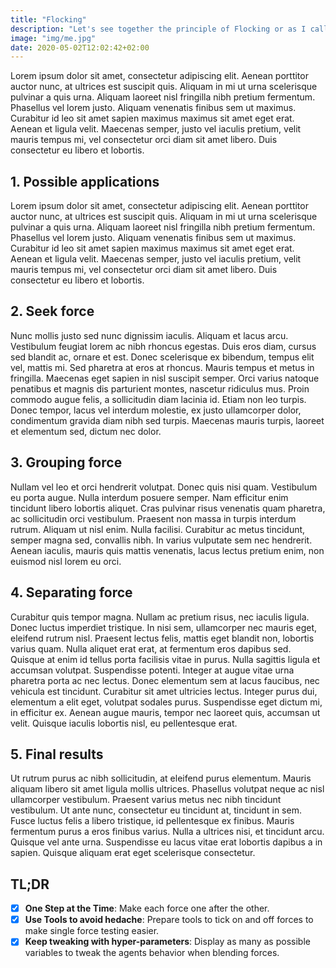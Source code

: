 ```yaml
---
title: "Flocking"
description: "Let's see together the principle of Flocking or as I call it: how to move a group of agents together."
image: "img/me.jpg"
date: 2020-05-02T12:02:42+02:00
---
```


Lorem ipsum dolor sit amet, consectetur adipiscing elit. Aenean porttitor auctor nunc, at ultrices est suscipit quis. Aliquam in mi ut urna scelerisque pulvinar a quis urna. Aliquam laoreet nisl fringilla nibh pretium fermentum. Phasellus vel lorem justo. Aliquam venenatis finibus sem ut maximus. Curabitur id leo sit amet sapien maximus maximus sit amet eget erat. Aenean et ligula velit. Maecenas semper, justo vel iaculis pretium, velit mauris tempus mi, vel consectetur orci diam sit amet libero. Duis consectetur eu libero et lobortis.

## 1. Possible applications
Lorem ipsum dolor sit amet, consectetur adipiscing elit. Aenean porttitor auctor nunc, at ultrices est suscipit quis. Aliquam in mi ut urna scelerisque pulvinar a quis urna. Aliquam laoreet nisl fringilla nibh pretium fermentum. Phasellus vel lorem justo. Aliquam venenatis finibus sem ut maximus. Curabitur id leo sit amet sapien maximus maximus sit amet eget erat. Aenean et ligula velit. Maecenas semper, justo vel iaculis pretium, velit mauris tempus mi, vel consectetur orci diam sit amet libero. Duis consectetur eu libero et lobortis.

## 2. Seek force
Nunc mollis justo sed nunc dignissim iaculis. Aliquam et lacus arcu. Vestibulum feugiat lorem ac nibh rhoncus egestas. Duis eros diam, cursus sed blandit ac, ornare et est. Donec scelerisque ex bibendum, tempus elit vel, mattis mi. Sed pharetra at eros at rhoncus. Mauris tempus et metus in fringilla. Maecenas eget sapien in nisl suscipit semper. Orci varius natoque penatibus et magnis dis parturient montes, nascetur ridiculus mus. Proin commodo augue felis, a sollicitudin diam lacinia id. Etiam non leo turpis. Donec tempor, lacus vel interdum molestie, ex justo ullamcorper dolor, condimentum gravida diam nibh sed turpis. Maecenas mauris turpis, laoreet et elementum sed, dictum nec dolor.


## 3. Grouping force
Nullam vel leo et orci hendrerit volutpat. Donec quis nisi quam. Vestibulum eu porta augue. Nulla interdum posuere semper. Nam efficitur enim tincidunt libero lobortis aliquet. Cras pulvinar risus venenatis quam pharetra, ac sollicitudin orci vestibulum. Praesent non massa in turpis interdum rutrum. Aliquam ut nisl enim. Nulla facilisi. Curabitur ac metus tincidunt, semper magna sed, convallis nibh. In varius vulputate sem nec hendrerit. Aenean iaculis, mauris quis mattis venenatis, lacus lectus pretium enim, non euismod nisl lorem eu orci.

## 4. Separating force
Curabitur quis tempor magna. Nullam ac pretium risus, nec iaculis ligula. Donec luctus imperdiet tristique. In nisi sem, ullamcorper nec mauris eget, eleifend rutrum nisl. Praesent lectus felis, mattis eget blandit non, lobortis varius quam. Nulla aliquet erat erat, at fermentum eros dapibus sed. Quisque at enim id tellus porta facilisis vitae in purus. Nulla sagittis ligula et accumsan volutpat. Suspendisse potenti. Integer at augue vitae urna pharetra porta ac nec lectus. Donec elementum sem at lacus faucibus, nec vehicula est tincidunt. Curabitur sit amet ultricies lectus. Integer purus dui, elementum a elit eget, volutpat sodales purus. Suspendisse eget dictum mi, in efficitur ex. Aenean augue mauris, tempor nec laoreet quis, accumsan ut velit. Quisque iaculis lobortis nisl, eu pellentesque erat.

## 5. Final results
Ut rutrum purus ac nibh sollicitudin, at eleifend purus elementum. Mauris aliquam libero sit amet ligula mollis ultrices. Phasellus volutpat neque ac nisl ullamcorper vestibulum. Praesent varius metus nec nibh tincidunt vestibulum. Ut ante nunc, consectetur eu tincidunt at, tincidunt in sem. Fusce luctus felis a libero tristique, id pellentesque ex finibus. Mauris fermentum purus a eros finibus varius. Nulla a ultrices nisi, et tincidunt arcu. Quisque vel ante urna. Suspendisse eu lacus vitae erat lobortis dapibus a in sapien. Quisque aliquam erat eget scelerisque consectetur. 

## TL;DR
* [X] __One Step at the Time__: Make each force one after the other.
* [X] __Use Tools to avoid hedache__: Prepare tools to tick on and off forces to make single force testing easier.
* [X] __Keep tweaking with hyper-parameters__: Display as many as possible variables to tweak the agents behavior when blending forces.